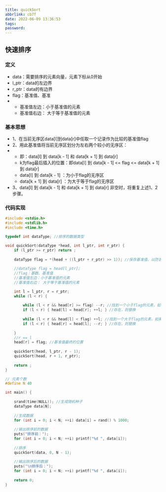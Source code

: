 ```yaml
---
title: quickSort
abbrlink: cb7f
date: 2022-06-09 13:36:53
tags:
password:
---
```




## 快速排序



### 定义

* data：需要排序的元素向量，元素下标从0开始
* l_ptr：data的左边界
* r_ptr：data的有边界
* flag：基准值、基准
* * 基准值左边：小于基准值的元素
  * 基准值右边： 大于等于基准值的元素





### 基本思想

* 1、在当前无序区data[l]到data[r]中任取一个记录作为比较的基准值flag
* 2、用此基准值将当前无序区划分为左右两个较小的无序区：
* * 即：data[l] 到 data[k - 1] 和 data[k + 1] 到 data[r]
  * k为flag最后插入的位置：即data[l] 到 data[k - 1] <= flag <= data[k + 1] 到 data[r]
  * data[l] 到 data[k - 1] ：为小于flag的无序区
  * data[k + 1] 到 data[r] ：为大于等于flag的无序区
* 3、data[l] 到 data[k - 1] 和 data[k + 1] 到 data[r] 非空时，将重复上述1、2步骤。





### 代码实现



~~~c
#include <stdio.h>
#include <stdlib.h>
#include <time.h>

typedef int dataType; //排序的数据类型 

void quickSort(dataType *head, int l_ptr, int r_ptr) {
	if (l_ptr >= r_ptr) return ;
    
	dataType flag = *(head + ((l_ptr + r_ptr) >> 1)); //保存基准值，以防丢死
	
	//dataType flag = head[l_ptr];
	//flag：基数、基准值
	//基准值左边：小于基准值的元素
	//基准值右边： 大于等于基准值的元素

	int l = l_ptr, r = r_ptr;
	while (l < r) {
		
		while (l < r && head[r] >= flag) --r; //找到一个小于flag的元素，如果存在
		if (l < r) { head[l] = head[r]; ++l; } //存在，则替换
		
		while (l < r && head[l] < flag) ++l; //找到一个大于flag的元素，如果存在
		if (l < r) { head[r] = head[l]; --r; } //存在，则替换
		
	}
	//r == l 
	head[r] = flag; //基准值最终的位置
	
	quickSort(head, l_ptr, r - 1);
	quickSort(head, r + 1, r_ptr);
	
	return ;
}

// 元素个数 
#define N 40

int main() {
    
	srand(time(NULL)); //生成随机种子
	dataType data[N];
    
	//生成数据 
	for (int i = 0; i < N; ++i) data[i] = rand() % 1000;
	
	//输出排序前的数据 
	puts("排序前：");
	for (int i = 0; i < N; ++i) printf("%d ", data[i]);
	
	//排序 
	quickSort(data, 0, N - 1);
	
	//输出排序后的数据 
	puts("\n排序后："); 
	for (int i = 0; i < N; ++i) printf("%d ", data[i]);
	
	return 0;
}
~~~



